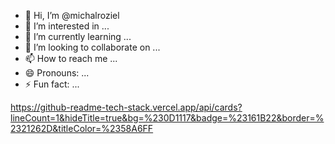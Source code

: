 - 👋 Hi, I’m @michalroziel
- 👀 I’m interested in ...
- 🌱 I’m currently learning ...
- 💞️ I’m looking to collaborate on ...
- 📫 How to reach me ...
- 😄 Pronouns: ...
- ⚡ Fun fact: ...

<!---
michalroziel/michalroziel is a ✨ special ✨ repository because its `README.md` (this file) appears on your GitHub profile.
You can click the Preview link to take a look at your changes.
--->
https://github-readme-tech-stack.vercel.app/api/cards?lineCount=1&hideTitle=true&bg=%230D1117&badge=%23161B22&border=%2321262D&titleColor=%2358A6FF
